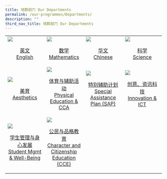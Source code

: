 ```yaml
---
title: 培群部门 Our Departments
permalink: /our-programmes/Departments/
description: ""
third_nav_title: 培群部门 Our Departments
---
```

<table>
	<tr>
		<td width="25%">
			<a href="/our-programmes/English/">
				<img src="/Prog-icon/english.jpg"/>
				<p align="center">英文<br>English</p>
			</a>
		</td>
		<td width="25%">
			<a href="/our-programmes/Mathematics/">
				<img src="/Prog-icon/TEACHERS.jpg"/>
				<p align="center">数学<br>Mathematics</p>
			</a>
		</td>
		<td width="25%">
			<a href="/our-programmes/Chinese/">
				<img src="/Prog-icon/SAC.jpg"/>
				<p align="center">华文<br>Chinese</p>
			</a>
		</td>
		<td width="25%">
			<a href="/our-programmes/Science/">
				<img src="/Prog-icon/PSG%20(1).jpg"/>
				<p align="center">科学<br>Science</p>
			</a>
		</td>
	</tr>
	<tr>
		<td width="25%">
			<a href="/our-programmes/Aesthetics/">
				<img src="/Prog-icon/english.jpg"/>
				<p align="center">美育<br>Aesthetics</p>
			</a>
		</td>
		<td width="25%">
			<a href="/our-programmes/PE-CCA/">
				<img src="/Prog-icon/TEACHERS.jpg"/>
				<p align="center">体育与辅助活动<br>Physical Education & CCA</p>
			</a>
		</td>
		<td width="25%">
			<a href="/our-programmes/PAL/">
				<img src="/Prog-icon/SAC.jpg"/>
				<p align="center">特别辅助计划<br>Special Assistance Plan (SAP)</p>
			</a>
		</td>
		<td width="25%">
			<a href="/our-programmes/CCE/Sexuality-Education/">
				<img src="/Prog-icon/PSG%20(1).jpg"/>
				<p align="center">创意、资讯科技<br>Innovation & ICT</p>
			</a>
		</td>
	</tr>
		<tr>
		<td width="25%">
			<a href="/our-programmes/ALP/">
				<img src="/Prog-icon/english.jpg"/>
				<p align="center">学生管理与身心发展<br>Student Mgmt & Well-Being</p>
			</a>
		</td>
		<td width="25%">
			<a href="/our-programmes/LLP//">
				<img src="/Prog-icon/TEACHERS.jpg"/>
				<p align="center">公民与品格教育<br>Character and Citizenship Education (CCE)</p>
			</a>
		</td>
	</tr>
</table>